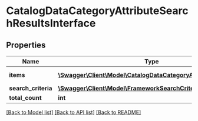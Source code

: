 # CatalogDataCategoryAttributeSearchResultsInterface

## Properties
Name | Type | Description | Notes
------------ | ------------- | ------------- | -------------
**items** | [**\Swagger\Client\Model\CatalogDataCategoryAttributeInterface[]**](CatalogDataCategoryAttributeInterface.md) | Attributes list. | 
**search_criteria** | [**\Swagger\Client\Model\FrameworkSearchCriteriaInterface**](FrameworkSearchCriteriaInterface.md) |  | 
**total_count** | **int** | Total count. | 

[[Back to Model list]](../README.md#documentation-for-models) [[Back to API list]](../README.md#documentation-for-api-endpoints) [[Back to README]](../README.md)


